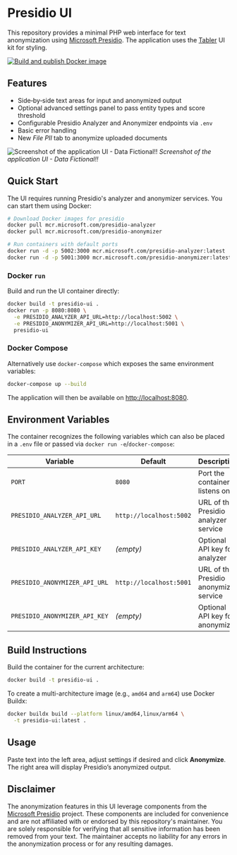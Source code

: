 # Presidio UI

This repository provides a minimal PHP web interface for text anonymization using [Microsoft Presidio](https://microsoft.github.io/presidio/). The application uses the [Tabler](https://tabler.io/) UI kit for styling.

[![Build and publish Docker image](https://github.com/fs1n/presidio-ui/actions/workflows/publish.yml/badge.svg)](https://github.com/fs1n/presidio-ui/actions/workflows/publish.yml)

## Features

- Side‑by‑side text areas for input and anonymized output
- Optional advanced settings panel to pass entity types and score threshold
- Configurable Presidio Analyzer and Anonymizer endpoints via `.env`
- Basic error handling
- New *File PII* tab to anonymize uploaded documents

![Screenshot of the application UI - Data Fictional!!](https://github.com/user-attachments/assets/c2cd4d14-6735-4862-bb32-df3ba6aad24d)
*Screenshot of the application UI - Data Fictional!!*

## Quick Start

The UI requires running Presidio's analyzer and anonymizer services. You can
start them using Docker:

```bash
# Download Docker images for presidio
docker pull mcr.microsoft.com/presidio-analyzer
docker pull mcr.microsoft.com/presidio-anonymizer

# Run containers with default ports
docker run -d -p 5002:3000 mcr.microsoft.com/presidio-analyzer:latest
docker run -d -p 5001:3000 mcr.microsoft.com/presidio-anonymizer:latest
```

### Docker `run`

Build and run the UI container directly:

```bash
docker build -t presidio-ui .
docker run -p 8080:8080 \
  -e PRESIDIO_ANALYZER_API_URL=http://localhost:5002 \
  -e PRESIDIO_ANONYMIZER_API_URL=http://localhost:5001 \
  presidio-ui
```

### Docker Compose

Alternatively use `docker-compose` which exposes the same environment
variables:

```bash
docker-compose up --build
```

The application will then be available on [http://localhost:8080](http://localhost:8080).

## Environment Variables

The container recognizes the following variables which can also be placed in a
`.env` file or passed via `docker run -e`/`docker-compose`:

| Variable | Default | Description |
|----------|---------|-------------|
| `PORT` | `8080` | Port the container listens on |
| `PRESIDIO_ANALYZER_API_URL` | `http://localhost:5002` | URL of the Presidio analyzer service |
| `PRESIDIO_ANALYZER_API_KEY` | *(empty)* | Optional API key for analyzer |
| `PRESIDIO_ANONYMIZER_API_URL` | `http://localhost:5001` | URL of the Presidio anonymizer service |
| `PRESIDIO_ANONYMIZER_API_KEY` | *(empty)* | Optional API key for anonymizer |

## Build Instructions

Build the container for the current architecture:

```bash
docker build -t presidio-ui .
```

To create a multi-architecture image (e.g., `amd64` and `arm64`) use Docker
Buildx:

```bash
docker buildx build --platform linux/amd64,linux/arm64 \
  -t presidio-ui:latest .
```

## Usage

Paste text into the left area, adjust settings if desired and click **Anonymize**. The right area will display Presidio’s anonymized output.

## Disclaimer

The anonymization features in this UI leverage components from the [Microsoft Presidio](https://github.com/microsoft/presidio/) project. These components are included for convenience and are not affiliated with or endorsed by this repository's maintainer. You are solely responsible for verifying that all sensitive information has been removed from your text. The maintainer accepts no liability for any errors in the anonymization process or for any resulting damages.
